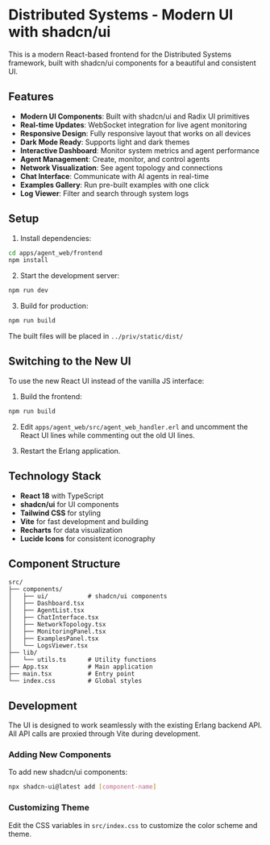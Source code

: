# Distributed Systems - Modern UI with shadcn/ui

This is a modern React-based frontend for the Distributed Systems framework, built with shadcn/ui components for a beautiful and consistent UI.

## Features

- **Modern UI Components**: Built with shadcn/ui and Radix UI primitives
- **Real-time Updates**: WebSocket integration for live agent monitoring
- **Responsive Design**: Fully responsive layout that works on all devices
- **Dark Mode Ready**: Supports light and dark themes
- **Interactive Dashboard**: Monitor system metrics and agent performance
- **Agent Management**: Create, monitor, and control agents
- **Network Visualization**: See agent topology and connections
- **Chat Interface**: Communicate with AI agents in real-time
- **Examples Gallery**: Run pre-built examples with one click
- **Log Viewer**: Filter and search through system logs

## Setup

1. Install dependencies:
```bash
cd apps/agent_web/frontend
npm install
```

2. Start the development server:
```bash
npm run dev
```

3. Build for production:
```bash
npm run build
```

The built files will be placed in `../priv/static/dist/`

## Switching to the New UI

To use the new React UI instead of the vanilla JS interface:

1. Build the frontend:
```bash
npm run build
```

2. Edit `apps/agent_web/src/agent_web_handler.erl` and uncomment the React UI lines while commenting out the old UI lines.

3. Restart the Erlang application.

## Technology Stack

- **React 18** with TypeScript
- **shadcn/ui** for UI components
- **Tailwind CSS** for styling
- **Vite** for fast development and building
- **Recharts** for data visualization
- **Lucide Icons** for consistent iconography

## Component Structure

```
src/
├── components/
│   ├── ui/           # shadcn/ui components
│   ├── Dashboard.tsx
│   ├── AgentList.tsx
│   ├── ChatInterface.tsx
│   ├── NetworkTopology.tsx
│   ├── MonitoringPanel.tsx
│   ├── ExamplesPanel.tsx
│   └── LogsViewer.tsx
├── lib/
│   └── utils.ts      # Utility functions
├── App.tsx           # Main application
├── main.tsx          # Entry point
└── index.css         # Global styles
```

## Development

The UI is designed to work seamlessly with the existing Erlang backend API. All API calls are proxied through Vite during development.

### Adding New Components

To add new shadcn/ui components:

```bash
npx shadcn-ui@latest add [component-name]
```

### Customizing Theme

Edit the CSS variables in `src/index.css` to customize the color scheme and theme.